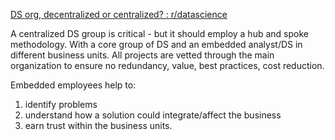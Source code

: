 [DS org, decentralized or centralized? : r/datascience](https://www.reddit.com/r/datascience/comments/18r48mp/ds_org_decentralized_or_centralized/?share_id=YWw39al16mA59JQgNpW7u&utm_name=androidcss)

A centralized DS group is critical - but it should employ a hub and spoke methodology. With a core group of DS and an embedded analyst/DS in different business units. All projects are vetted through the main organization to ensure no redundancy, value, best practices, cost reduction.

Embedded employees help to:

1. identify problems 
2. understand how a solution could integrate/affect the business 
3. earn trust within the business units. 
